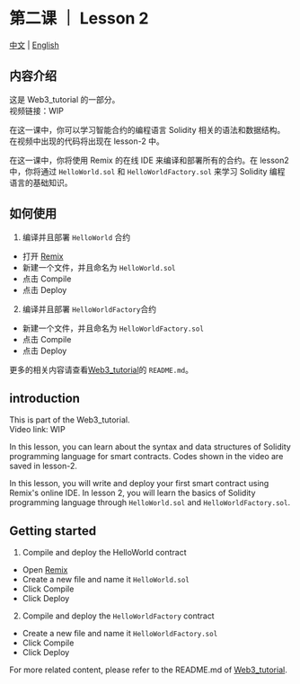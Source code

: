 # 第二课 ｜ Lesson 2
[中文](#内容介绍) | [English](#introduction)

## 内容介绍
这是 Web3_tutorial 的一部分。<br>
视频链接：WIP<br>

在这一课中，你可以学习智能合约的编程语言 Solidity 相关的语法和数据结构。在视频中出现的代码将出现在 lesson-2 中。

在这一课中，你将使用 Remix 的在线 IDE 来编译和部署所有的合约。在 lesson2 中，你将通过 `HelloWorld.sol` 和 `HelloWorldFactory.sol` 来学习 Solidity 编程语言的基础知识。

## 如何使用
1. 编译并且部署 `HelloWorld` 合约
- 打开 [Remix](https://remix.ethereum.org/)
- 新建一个文件，并且命名为 `HelloWorld.sol`
- 点击 Compile
- 点击 Deploy
2. 编译并且部署 `HelloWorldFactory`合约
- 新建一个文件，并且命名为 `HelloWorldFactory.sol`
- 点击 Compile
- 点击 Deploy

更多的相关内容请查看[Web3_tutorial](https://github.com/QingyangKong/Web3_tutorial)的 `README.md`。

## introduction
This is part of the Web3_tutorial. <br>
Video link: WIP <br>

In this lesson, you can learn about the syntax and data structures of Solidity programming language for smart contracts. Codes shown in the video are saved in lesson-2.

In this lesson, you will write and deploy your first smart contract using Remix's online IDE. In lesson 2, you will learn the basics of Solidity programming language through `HelloWorld.sol` and `HelloWorldFactory.sol`.

## Getting started
1. Compile and deploy the HelloWorld contract
- Open [Remix](https://remix.ethereum.org/)
- Create a new file and name it `HelloWorld.sol`
- Click Compile
- Click Deploy
2. Compile and deploy the `HelloWorldFactory` contract
- Create a new file and name it `HelloWorldFactory.sol`
- Click Compile
- Click Deploy

For more related content, please refer to the README.md of [Web3_tutorial](https://github.com/QingyangKong/Web3_tutorial).